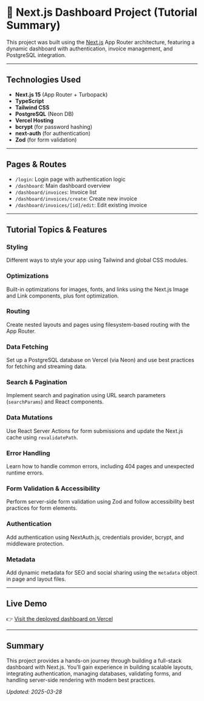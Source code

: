 # 🚀 Next.js Dashboard Project (Tutorial Summary)

This project was built using the [Next.js](https://nextjs.org/) App Router architecture, featuring a dynamic dashboard with authentication, invoice management, and PostgreSQL integration.

---

## Technologies Used

- **Next.js 15** (App Router + Turbopack)
- **TypeScript**
- **Tailwind CSS**
- **PostgreSQL** (Neon DB)
- **Vercel Hosting**
- **bcrypt** (for password hashing)
- **next-auth** (for authentication)
- **Zod** (for form validation)

---

## Pages & Routes

- `/login`: Login page with authentication logic
- `/dashboard`: Main dashboard overview
- `/dashboard/invoices`: Invoice list
- `/dashboard/invoices/create`: Create new invoice
- `/dashboard/invoices/[id]/edit`: Edit existing invoice

---

##  Tutorial Topics & Features

### Styling
Different ways to style your app using Tailwind and global CSS modules.

### Optimizations
Built-in optimizations for images, fonts, and links using the Next.js Image and Link components, plus font optimization.

### Routing
Create nested layouts and pages using filesystem-based routing with the App Router.

### Data Fetching
Set up a PostgreSQL database on Vercel (via Neon) and use best practices for fetching and streaming data.

### Search & Pagination
Implement search and pagination using URL search parameters (`searchParams`) and React components.

### Data Mutations
Use React Server Actions for form submissions and update the Next.js cache using `revalidatePath`.

### Error Handling
Learn how to handle common errors, including 404 pages and unexpected runtime errors.

### Form Validation & Accessibility
Perform server-side form validation using Zod and follow accessibility best practices for form elements.

### Authentication
Add authentication using NextAuth.js, credentials provider, bcrypt, and middleware protection.

### Metadata
Add dynamic metadata for SEO and social sharing using the `metadata` object in page and layout files.

---

## Live Demo

👉 [Visit the deployed dashboard on Vercel](https://nextjs-dashboard-six-phi-33.vercel.app/)

---

## Summary

This project provides a hands-on journey through building a full-stack dashboard with Next.js. You’ll gain experience in building scalable layouts, integrating authentication, managing databases, validating forms, and handling server-side rendering with modern best practices.

_Updated: 2025-03-28_
